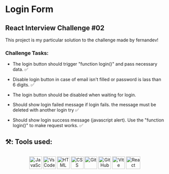 # Login Form

## React Interview Challenge #02

This project is my particular solution to the challenge made by fernandev!

### Challenge Tasks:

* The login button should trigger "function login()" and pass necessary data. ✅ </p> 
* Disable login button in case of email isn't filled or password is lass than 6 digits. ✅ </p> 
* The login button should be disabled when waiting for login.  </p> 
* Should show login failed message if login fails. the message must be deleted with another login try ✅ </p> 
* Should show login success message (javascript alert). Use the "function login()" to make request works. ✅ </p> 




## ⚒️: Tools used:

</div>


 <div style="display: inline_block" align = "center"><br>

  <img align="center" alt="JavaScript" height="40" width="40" src="https://cdn.jsdelivr.net/gh/devicons/devicon/icons/javascript/javascript-original.svg" />
  <img align="center" alt="VsCode " height="40" width="40" src="https://cdn.icon-icons.com/icons2/2107/PNG/512/file_type_vscode_icon_130084.png" />

  <img align="center" alt="HTML" height="40" width="40" src="https://cdn.jsdelivr.net/gh/devicons/devicon/icons/html5/html5-original.svg" />
  <img align="center" alt="CSS" height="40" width="40" src="https://cdn.jsdelivr.net/gh/devicons/devicon/icons/css3/css3-original.svg"/>

  <img align="center" alt="Git" height="40" width="40" src="https://git-scm.com/images/logos/downloads/Git-Icon-1788C.png" />
  <img align="center" alt="GitHub" height="40" width="40" src="https://cdn-icons-png.flaticon.com/512/25/25231.png" />

  <img align="center" alt="Vite" height="40" width="40" src="https://cdn.worldvectorlogo.com/logos/vitejs.svg" />
  <img align="center" alt="React " height="40" width="45" src="https://upload.wikimedia.org/wikipedia/commons/thumb/a/a7/React-icon.svg/2300px-React-icon.svg.png" />
            
</div>